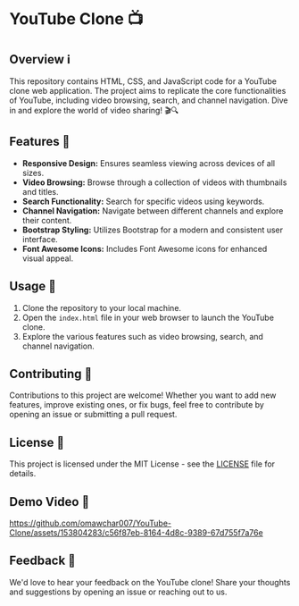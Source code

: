 # YouTube Clone 📺

## Overview ℹ️

This repository contains HTML, CSS, and JavaScript code for a YouTube clone web application. The project aims to replicate the core functionalities of YouTube, including video browsing, search, and channel navigation. Dive in and explore the world of video sharing! 🎬🔍

## Features 🌟

- **Responsive Design:** Ensures seamless viewing across devices of all sizes.
- **Video Browsing:** Browse through a collection of videos with thumbnails and titles.
- **Search Functionality:** Search for specific videos using keywords.
- **Channel Navigation:** Navigate between different channels and explore their content.
- **Bootstrap Styling:** Utilizes Bootstrap for a modern and consistent user interface.
- **Font Awesome Icons:** Includes Font Awesome icons for enhanced visual appeal.

## Usage 🚀

1. Clone the repository to your local machine.
2. Open the `index.html` file in your web browser to launch the YouTube clone.
3. Explore the various features such as video browsing, search, and channel navigation.

## Contributing 🤝

Contributions to this project are welcome! Whether you want to add new features, improve existing ones, or fix bugs, feel free to contribute by opening an issue or submitting a pull request.

## License 📝

This project is licensed under the MIT License - see the [LICENSE](LICENSE) file for details.

## Demo Video 🎥


https://github.com/omawchar007/YouTube-Clone/assets/153804283/c56f87eb-8164-4d8c-9389-67d755f7a76e



## Feedback 📣

We'd love to hear your feedback on the YouTube clone! Share your thoughts and suggestions by opening an issue or reaching out to us.

